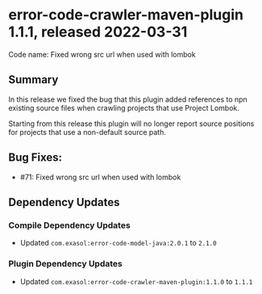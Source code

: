 # error-code-crawler-maven-plugin 1.1.1, released 2022-03-31

Code name: Fixed wrong src url when used with lombok

## Summary

In this release we fixed the bug that this plugin added references to npn existing source files when crawling projects that use Project Lombok.

Starting from this release this plugin will no longer report source positions for projects that use a non-default source path.

## Bug Fixes:

* #71: Fixed wrong src url when used with lombok

## Dependency Updates

### Compile Dependency Updates

* Updated `com.exasol:error-code-model-java:2.0.1` to `2.1.0`

### Plugin Dependency Updates

* Updated `com.exasol:error-code-crawler-maven-plugin:1.1.0` to `1.1.1`
